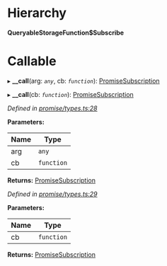 

# Hierarchy

**QueryableStorageFunction$Subscribe**

# Callable
▸ **__call**(arg: *`any`*, cb: *`function`*): [PromiseSubscription](../modules/_promise_types_.md#promisesubscription)

▸ **__call**(cb: *`function`*): [PromiseSubscription](../modules/_promise_types_.md#promisesubscription)

*Defined in [promise/types.ts:28](https://github.com/polkadot-js/api/blob/9a49732/packages/api/src/promise/types.ts#L28)*

**Parameters:**

| Name | Type |
| ------ | ------ |
| arg | `any` |
| cb | `function` |

**Returns:** [PromiseSubscription](../modules/_promise_types_.md#promisesubscription)

*Defined in [promise/types.ts:29](https://github.com/polkadot-js/api/blob/9a49732/packages/api/src/promise/types.ts#L29)*

**Parameters:**

| Name | Type |
| ------ | ------ |
| cb | `function` |

**Returns:** [PromiseSubscription](../modules/_promise_types_.md#promisesubscription)

